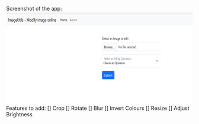 Screenshot of the app:
<img src="static/image.png"  width="700" height="250">
Features to add:
[] Crop
[] Rotate
[] Blur
[] Invert Colours
[] Resize
[] Adjust Brightness
